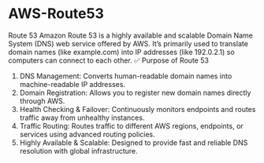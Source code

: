 # AWS-Route53
Route 53
Amazon Route 53 is a highly available and scalable Domain Name System (DNS) web service offered by AWS. It’s primarily used to translate domain names (like example.com) into IP addresses (like 192.0.2.1) so computers can connect to each other. 
✅ Purpose of Route 53
1.	DNS Management: Converts human-readable domain names into machine-readable IP addresses.
2.	Domain Registration: Allows you to register new domain names directly through AWS.
3.	Health Checking & Failover: Continuously monitors endpoints and routes traffic away from unhealthy instances.
4.	Traffic Routing: Routes traffic to different AWS regions, endpoints, or services using advanced routing policies.
5.	Highly Available & Scalable: Designed to provide fast and reliable DNS resolution with global infrastructure.
